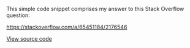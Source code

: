 This simple code snippet comprises my answer to this Stack Overflow question:

https://stackoverflow.com/a/65451184/2176546

[View source code](boxes.html)
